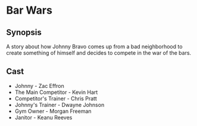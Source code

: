 # Bar Wars

## Synopsis
A story about how Johnny Bravo comes up from a bad neighborhood to create something of himself and decides to compete in the war of the bars.


## Cast
 - Johnny - Zac Effron
 - The Main Competitor - Kevin Hart
 - Competitor's Trainer - Chris Pratt
 - Johnny's Trainer - Dwayne Johnson
 - Gym Owner - Morgan Freeman
 - Janitor - Keanu Reeves
